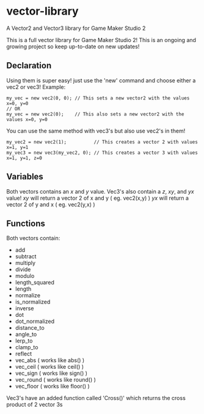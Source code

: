 # vector-library
A Vector2 and Vector3 library for Game Maker Studio 2

This is a full vector library for Game Maker Studio 2!
This is an ongoing and growing project so keep up-to-date on new updates! 

## Declaration
Using them is super easy! just use the 'new' command and choose either a vec2 or vec3!
Example:
```
my_vec = new vec2(0, 0); // This sets a new vector2 with the values x=0, y=0
// OR
my_vec = new vec2(0);    // This also sets a new vector2 with the values x=0, y=0
```

You can use the same method with vec3's but also use vec2's in them!
```
my_vec2 = new vec2(1);          // This creates a vector 2 with values x=1, y=1
my_vec3 = new vec3(my_vec2, 0); // This creates a vector 3 with values x=1, y=1, z=0
```

## Variables
Both vectors contains an *x* and *y* value. Vec3's also contain a *z*, *xy*, and *yx* value!
*xy* will return a vector 2 of x and y ( eg. vec2(x,y) )
*yx* will return a vector 2 of y and x ( eg. vec2(y,x) )

## Functions
Both vectors contain:
- add
- subtract
- multiply
- divide
- modulo
- length_squared
- length
- normalize
- is_normalized
- inverse
- dot
- dot_normalized
- distance_to
- angle_to
- lerp_to
- clamp_to
- reflect
- vec_abs ( works like abs() )
- vec_ceil ( works like ceil() )
- vec_sign ( works like sign() )
- vec_round ( works like round() )
- vec_floor ( works like floor() )

Vec3's have an added function called 'Cross()' which returns the cross product of 2 vector 3s

